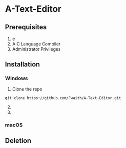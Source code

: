 # A-Text-Editor

## Prerequisites
1. e
2. A C Language Compiler
3. Administrator Privileges

## Installation
### Windows
1. Clone the repo
```
git clone https://github.com/Fwaith/A-Text-Editor.git
```
2. 
3.

### macOS

## Deletion

